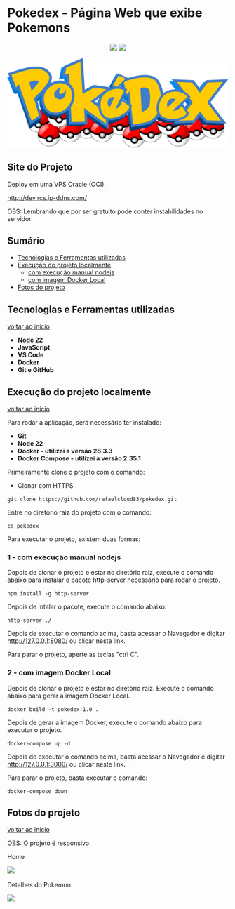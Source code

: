<h1>Pokedex - Página Web que exibe Pokemons</h1> 

<p align="center">
  <img src="https://img.shields.io/static/v1?label=javascript&message=language&color=blue&style=for-the-badge&logo=JAVASCRIPT"/>  
  <img src="https://img.shields.io/static/v1?label=STATUS&message=CONCLUIDO&color=GREEN&style=for-the-badge"/>
</p>

![logo](/assets/images/logo.svg)

## Site do Projeto

Deploy em uma VPS Oracle (OCI).

http://dev.rcs.ip-ddns.com/

OBS: Lembrando que por ser gratuito pode conter instabilidades no servidor.

## Sumário

* [Tecnologias e Ferramentas utilizadas](#tecnologias-e-ferramentas-utilizadas)
* [Execução do projeto localmente](#execução-do-projeto-localmente)
    * [com execução manual nodejs](#1---com-execução-manual-nodejs)
    * [com imagem Docker Local](#2---com-imagem-docker-local)
* [Fotos do projeto](#fotos-do-projeto)

## Tecnologias e Ferramentas utilizadas

[voltar ao início](#sumário)

* **Node 22**
* **JavaScript**
* **VS Code**
* **Docker**
* **Git e GitHub**

## Execução do projeto localmente

[voltar ao início](#sumário)

Para rodar a aplicação, será necessário ter instalado:

* **Git**
* **Node 22**
* **Docker - utilizei a versão 28.3.3**
* **Docker Compose - utilizei a versão 2.35.1**

Primeiramente clone o projeto com o comando:

- Clonar com HTTPS

```shell
git clone https://github.com/rafaelcloud83/pokedex.git
```

Entre no diretório raiz do projeto com o comando:

```shell
cd pokedex
```

Para executar o projeto, existem duas formas:

### 1 - com execução manual nodejs

Depois de clonar o projeto e estar no diretório raiz, execute o comando abaixo para instalar o pacote http-server necessário para rodar o projeto.

```shell
npm install -g http-server 
```

Depois de intalar o pacote, execute o comando abaixo.

```shell
http-server ./
```

Depois de executar o comando acima, basta acessar o Navegador e digitar http://127.0.0.1:8080/ ou clicar neste link.

Para parar o projeto, aperte as teclas "ctrl C".

### 2 - com imagem Docker Local

Depois de clonar o projeto e estar no diretório raiz. Execute o comando abaixo para gerar a imagem Docker Local.

```shell
docker build -t pokedex:1.0 .
```

Depois de gerar a imagem Docker, execute o comando abaixo para executar o projeto.

```shell
docker-compose up -d
```

Depois de executar o comando acima, basta acessar o Navegador e digitar http://127.0.0.1:3000/ ou clicar neste link.

Para parar o projeto, basta executar o comando:

```shell
docker-compose down
```

## Fotos do projeto

[voltar ao início](#sumário)

OBS: O projeto é responsivo.

Home

<img src="https://github.com/rafaelcloud83/assets-repository/blob/main/pokedex/index.png?raw=true">

Detalhes do Pokemon

<img src="https://github.com/rafaelcloud83/assets-repository/blob/main/pokedex/pokemon.png?raw=true">